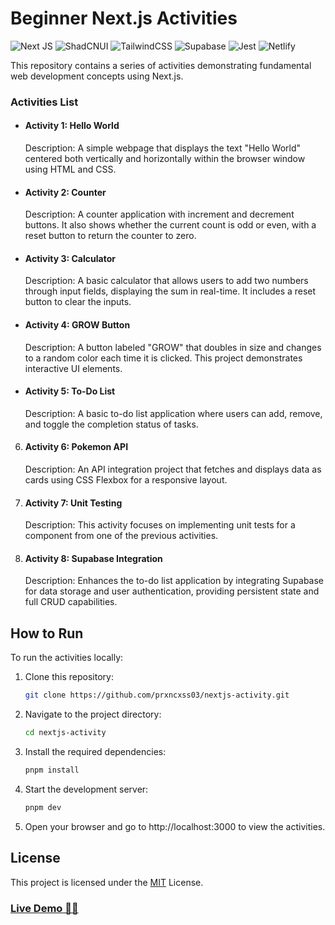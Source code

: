 # Beginner Next.js Activities 
![Next JS](https://img.shields.io/badge/Next-black?style=for-the-badge&logo=next.js&logoColor=white)
![ShadCNUI](https://img.shields.io/badge/shadcn%2Fui-000000?style=for-the-badge&logo=shadcnui&logoColor=white)
![TailwindCSS](https://img.shields.io/badge/tailwindcss-%2338B2AC.svg?style=for-the-badge&logo=tailwind-css&logoColor=white)
![Supabase](https://img.shields.io/badge/Supabase-3ECF8E?style=for-the-badge&logo=supabase&logoColor=white)
![Jest](https://img.shields.io/badge/-jest-%23C21325?style=for-the-badge&logo=jest&logoColor=white)
![Netlify](https://img.shields.io/badge/Netlify-00C7B7?style=for-the-badge&logo=netlify&logoColor=white)

This repository contains a series of activities demonstrating fundamental web development concepts using Next.js. 

### Activities List
-  #### Activity 1: Hello World
    Description: A simple webpage that displays the text "Hello World" centered both vertically and horizontally within the browser window using HTML and CSS.

-  #### Activity 2: Counter
    Description: A counter application with increment and decrement buttons. It also shows whether the current count is odd or even, with a reset button to return the counter to zero.

- #### Activity 3: Calculator
    Description: A basic calculator that allows users to add two numbers through input fields, displaying the sum in real-time. It includes a reset button to clear the inputs.

- #### Activity 4: GROW Button
    Description: A button labeled "GROW" that doubles in size and changes to a random color each time it is clicked. This project demonstrates interactive UI elements.

- #### Activity 5: To-Do List
    Description: A basic to-do list application where users can add, remove, and toggle the completion status of tasks.

6. #### Activity 6: Pokemon API
    Description: An API integration project that fetches and displays data as cards using CSS Flexbox for a responsive layout.

7. #### Activity 7: Unit Testing
    Description: This activity focuses on implementing unit tests for a component from one of the previous activities.

8. #### Activity 8: Supabase Integration
    Description: Enhances the to-do list application by integrating Supabase for data storage and user authentication, providing persistent state and full CRUD capabilities.

## How to Run

To run the activities locally:

1. Clone this repository:
   ```bash
   git clone https://github.com/prxncxss03/nextjs-activity.git
    ```

2. Navigate to the project directory:
    ```bash
    cd nextjs-activity
    ```
3. Install the required dependencies:
    ```bash
    pnpm install
    ```
4. Start the development server:
    ```bash
    pnpm dev
    ```
5. Open your browser and go to http://localhost:3000 to view the activities.

## License
This project is licensed under the [MIT](https://opensource.org/licenses/MIT) License.

### [Live Demo 👩‍💻](https://princess-next-activity.netlify.app/)

